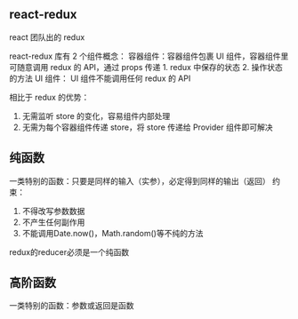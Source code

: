 ## react-redux

react 团队出的 redux

react-redux 库有 2 个组件概念：
容器组件：容器组件包裹 UI 组件，容器组件里可随意调用 redux 的 API，通过 props 传递 1. redux 中保存的状态 2. 操作状态的方法
UI 组件： UI 组件不能调用任何 redux 的 API

相比于 redux 的优势：

1. 无需监听 store 的变化，容易组件内部处理
2. 无需为每个容器组件传递 store，将 store 传递给 Provider 组件即可解决


## 纯函数
一类特别的函数：只要是同样的输入（实参），必定得到同样的输出（返回）
约束：
  1. 不得改写参数数据
  2. 不产生任何副作用
  3. 不能调用Date.now()，Math.random()等不纯的方法

redux的reducer必须是一个纯函数

## 高阶函数
一类特别的函数：参数或返回是函数
